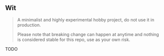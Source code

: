 Wit
---

> A minimalist and highly experimental hobby project, do not use it in production.
>
> Please note that breaking change can happen at anytime and nothing is considered stable for this repo, use as your own risk.

TODO
